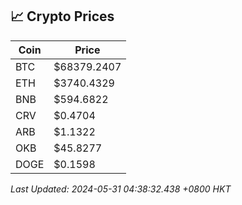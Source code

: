 ## 📈 Crypto Prices

| Coin | Price |
| ---- | ----- |
| BTC | $68379.2407 |
| ETH | $3740.4329 |
| BNB | $594.6822 |
| CRV | $0.4704 |
| ARB | $1.1322 |
| OKB | $45.8277 |
| DOGE | $0.1598 |

_Last Updated: 2024-05-31 04:38:32.438 +0800 HKT_